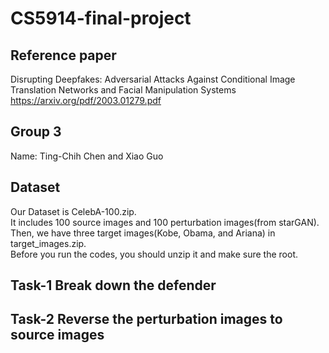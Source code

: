 # CS5914-final-project

## Reference paper  
Disrupting Deepfakes: Adversarial Attacks Against Conditional Image Translation Networks and Facial Manipulation Systems  
https://arxiv.org/pdf/2003.01279.pdf  

## Group 3  
Name: Ting-Chih Chen and Xiao Guo  

## Dataset  
Our Dataset is CelebA-100.zip.  
It includes 100 source images and 100 perturbation images(from starGAN).  
Then, we have three target images(Kobe, Obama, and Ariana) in target_images.zip.  
Before you run the codes, you should unzip it and make sure the root.  

## Task-1 Break down the defender  

## Task-2 Reverse the perturbation images to source images  
